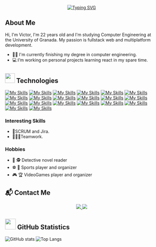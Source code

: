 <div align="center">

[![Typing SVG](https://readme-typing-svg.herokuapp.com?font=Courgette&size=30&pause=300&color=008DD5&random=false&width=435&lines=Hi!+I'm+Victor+Perez+Barranco;Computer+Engineering+Student;Mention+in+Software+Engineering)](https://git.io/typing-svg)

</div>


## About Me
Hi, I'm Victor, I'm 22 years old and I'm studying Computer Engineering at the University of Granada. My passion is fullstack web and multiplatform development.

- 👨‍🎓 I'm currently finishing my degree in computer engineering.
- 💻:I’m working on personal projects learning react in my spare time.


## <img src = "https://media2.giphy.com/media/QssGEmpkyEOhBCb7e1/giphy.gif?cid=ecf05e47a0n3gi1bfqntqmob8g9aid1oyj2wr3ds3mg700bl&rid=giphy.gif" width = 32px>  Technologies 
<p align="center">

  [![My Skills](https://skillicons.dev/icons?i=git "git")](https://skillicons.dev)
  [![My Skills](https://skillicons.dev/icons?i=github "GitHub")](https://skillicons.dev)
  [![My Skills](https://skillicons.dev/icons?i=js "JavaScript")](https://skillicons.dev)
  [![My Skills](https://skillicons.dev/icons?i=ts "TypeScript")](https://skillicons.dev)
  [![My Skills](https://skillicons.dev/icons?i=react "React")](https://skillicons.dev)
  [![My Skills](https://skillicons.dev/icons?i=html "HTML")](https://skillicons.dev)
  [![My Skills](https://skillicons.dev/icons?i=css "CSS")](https://skillicons.dev)
  [![My Skills](https://skillicons.dev/icons?i=php "PHP")](https://skillicons.dev)
  [![My Skills](https://skillicons.dev/icons?i=py "Python")](https://skillicons.dev)
  [![My Skills](https://skillicons.dev/icons?i=dart "Dart")](https://skillicons.dev)
  [![My Skills](https://skillicons.dev/icons?i=flutter "Flutter")](https://skillicons.dev)
  [![My Skills](https://skillicons.dev/icons?i=c "C")](https://skillicons.dev)
  [![My Skills](https://skillicons.dev/icons?i=cpp "C++")](https://skillicons.dev)
  [![My Skills](https://skillicons.dev/icons?i=java "Java")](https://skillicons.dev)
  [![My Skills](https://skillicons.dev/icons?i=androidstudio "Android Studio")](https://skillicons.dev)
  [![My Skills](https://skillicons.dev/icons?i=vscode "VSCode")](https://skillicons.dev)
  [![My Skills](https://skillicons.dev/icons?i=figma "Figma")](https://skillicons.dev)
  [![My Skills](https://skillicons.dev/icons?i=linux "Linux")](https://skillicons.dev)
  [![My Skills](https://skillicons.dev/icons?i=notion "Notion")](https://skillicons.dev)
  [![My Skills](https://skillicons.dev/icons?i=latex "LaTeX")](https://skillicons.dev)
  
</p>

### Interesting Skills
- 📑SCRUM and Jira.
- 🧑‍🤝‍🧑Teamwork.

### Hobbies
- :closed_book: :detective: Detective novel reader
- :soccer: :softball: Sports player and organizer 
- :video_game: :trophy: VideoGames player and organizer


## 📬 Contact Me
<p align="center">
  <a href="www.linkedin.com/in/victorperezbarranco">
    <img src="https://skillicons.dev/icons?i=linkedin" />
  </a>
  <a href="mailto:victorperezbarrancodev@gmail.com">
    <img src="https://skillicons.dev/icons?i=gmail" />
  </a>
</p>


## <img src = "https://i.pinimg.com/originals/65/c4/f4/65c4f452571be1261e9c623f7da488ac.gif" width = 35px> GitHub Statistics 
![GitHub stats](https://github-readme-stats.vercel.app/api?username=VictorPB&show_icons=true&theme=tokyonight)
![Top Langs](https://github-readme-stats.vercel.app/api/top-langs/?username=VictorPB&theme=tokyonight&layout=compact)
